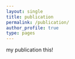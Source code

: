 ```yaml
---
layout: single
title: publication
permalink: /publication/
author_profile: true
type: pages
---
```


my publication this!